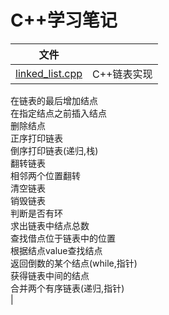 # C++学习笔记
|文件||
|-|-|
|[linked_list.cpp](https://github.com/linconz/study_cpp/blob/master/linked_list.cpp)|C++链表实现<br>
在链表的最后增加结点<br>
在指定结点之前插入结点<br>
删除结点<br>
正序打印链表<br>
倒序打印链表(递归,栈)<br>
翻转链表<br>
相邻两个位置翻转<br>
清空链表<br>
销毁链表<br>
判断是否有环<br>
求出链表中结点总数<br>
查找借点位于链表中的位置<br>
根据结点value查找结点<br>
返回倒数的某个结点(while,指针)<br>
获得链表中间的结点<br>
合并两个有序链表(递归,指针)<br>|
